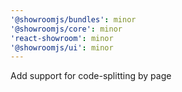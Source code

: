 ```yaml
---
'@showroomjs/bundles': minor
'@showroomjs/core': minor
'react-showroom': minor
'@showroomjs/ui': minor
---
```


Add support for code-splitting by page
